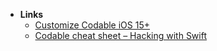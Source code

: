 - **Links**
	- [Customize Codable iOS 15+](https://twitter.com/PDucks32/status/1415131799584313345)
	- [Codable cheat sheet – Hacking with Swift](https://www.hackingwithswift.com/articles/119/codable-cheat-sheet)